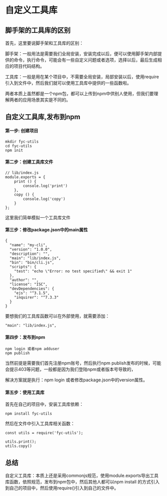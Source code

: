 # 自定义工具库

## 脚手架的工具库的区别

首先，这里要说脚手架和工具库的区别：

脚手架：一般用法是需要我们全局安装，安装完成以后，便可以使用脚手架内部提供的命令，执行命令，可能会有一些自定义问题或者选项，选择以后，最后生成相应的项目代码结构。

工具库：一般是用在某个项目中，不需要全局安装，局部安装以后，使用require引入到文件中，然后我们就可以使用工具库中提供的一些函数啦。


两者本质上虽然都是一个npm包，都可以上传到npm中供别人使用，但我们要理解两者的应用场景其实是不同的。

## 自定义工具库,发布到npm

#### 第一步: 创建项目

```
mkdir fyc-utils
cd fyc-utils
npm init

```

#### 第二步：创建工具库文件

```
// lib/index.js
module.exports = {
    print () {
        console.log('print')
    },
    copy () {
        console.log('copy')
    }
};
```
这里我们简单模拟一个工具库文件

#### 第三步：修改package.json中的main属性

```
{
  "name": "my-cli",
  "version": "1.0.0",
  "description": "",
  "main": "lib/index.js",
  "bin": "bin/cli.js",
  "scripts": {
    "test": "echo \"Error: no test specified\" && exit 1"
  },
  "author": "",
  "license": "ISC",
  "devDependencies": {
    "ejs": "^3.1.5",
    "inquirer": "^7.3.3"
  }
}
```
要想我们的工具库函数可以在外部使用，就需要添加：

```
"main": "lib/index.js",
```

#### 第四步：发布到npm

```
npm login 或者npm adduser
npm publish
```
当然前提是需要我们首先注册npm账号，然后执行npm publish发布的时候，可能会提示403等问题，一般都是因为我们登陆npm或者版本号导致的，

解决方案就是执行：npm login 或者修改package.json中的version属性。


#### 第五步：使用工具库

首先在自己的项目中，安装工具库依赖：
```
npm install fyc-utils
```
然后在文件中引入工具库相关函数：
```
const utils = require('fyc-utils');

utils.print();
utils.copy()
```

## 总结

自定义工具库：本质上还是采用commonjs规范，使用module.exports导出工具库函数，依照规范，发布到npm包中，然后其他人都可以npm install <package-name> 的方式引入到自己的项目中，然后使用require()引入到自己的文件中。
